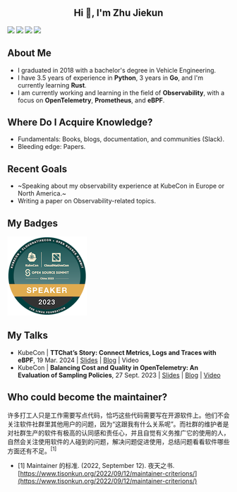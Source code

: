 <h2 align="center">Hi 👋, I'm Zhu Jiekun</h1>

![](https://img.shields.io/badge/wechat-LearnOTel-brightgreen) ![](https://img.shields.io/badge/language-Go-informational) ![](https://komarev.com/ghpvc/?username=jiekun&style=flat) [![](https://img.shields.io/badge/resume-cv.jiekun.dev-orange)](https://cv.jiekun.dev)

## About Me
- I graduated in 2018 with a bachelor's degree in Vehicle Engineering. 
- I have 3.5 years of experience in **Python**, 3 years in **Go**, and I'm currently learning **Rust**.
- I am currently working and learning in the field of **Observability**, with a focus on **OpenTelemetry**, **Prometheus**, and **eBPF**.

## Where Do I Acquire Knowledge?
- Fundamentals: Books, blogs, documentation, and communities (Slack).
- Bleeding edge: Papers.

## Recent Goals
- ~Speaking about my observability experience at KubeCon in Europe or North America.~
- Writing a paper on Observability-related topics.

## My Badges
[![](speaker-kubecon-cloudnativecon-open-source-summit-c_300x300.png)](https://www.credly.com/badges/bf1b7f7b-af3f-4cb4-8a21-514ca3c5b106/public_url)

## My Talks
- KubeCon | **TTChat’s Story: Connect Metrics, Logs and Traces with eBPF**, 19 Mar. 2024 | [Slides](https://docs.google.com/presentation/d/1KHC2eZWOac6P8Vv8u6_u6MesBcAx7Ci_k1t9zLrCCIU/edit?usp=sharing) | [Blog](https://jiekun.dev/posts/kubecon-eu-2024-ii/) | Video
- KubeCon | **Balancing Cost and Quality in OpenTelemetry: An Evaluation of Sampling Policies**, 27 Sept. 2023 | [Slides](https://docs.google.com/presentation/d/16PHf3XxZBuLjD0b07SMJmk0yfFAHB2jJpMPGgONngRE/edit?usp=sharing) | [Blog](https://jiekun.dev/posts/kubecon-2023-otel-sampling/) | [Video](https://youtu.be/hDLQi6HeW0k?si=kCjX4y4BCRSswdaM) 
## Who could become the maintainer?
许多打工人只是工作需要写点代码，恰巧这些代码需要写在开源软件上。他们不会关注软件社群里其他用户的问题，因为“这跟我有什么关系呢”。而社群的维护者是对社群生产的软件有极高的认同感和责任心，并且自觉有义务推广它的使用的人，自然会关注使用软件的人碰到的问题，解决问题促进使用，总结问题看看软件哪些方面还有不足。<sup>[1]</sup>
- [1] Maintainer 的标准. (2022, September 12). 夜天之书. [https://www.tisonkun.org/2022/09/12/maintainer-criterions/](https://www.tisonkun.org/2022/09/12/maintainer-criterions/)
